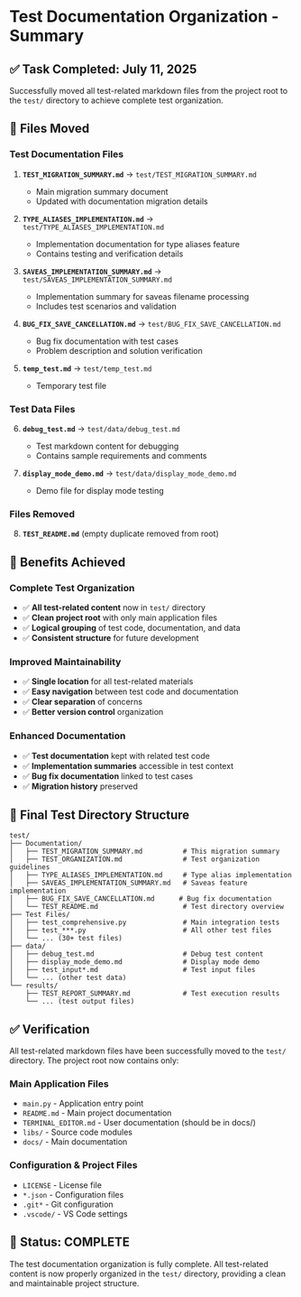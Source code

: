 # Test Documentation Organization - Summary

## ✅ Task Completed: July 11, 2025

Successfully moved all test-related markdown files from the project root to the `test/` directory to achieve complete test organization.

## 📁 Files Moved

### Test Documentation Files
1. **`TEST_MIGRATION_SUMMARY.md`** → `test/TEST_MIGRATION_SUMMARY.md`
   - Main migration summary document
   - Updated with documentation migration details

2. **`TYPE_ALIASES_IMPLEMENTATION.md`** → `test/TYPE_ALIASES_IMPLEMENTATION.md`
   - Implementation documentation for type aliases feature
   - Contains testing and verification details

3. **`SAVEAS_IMPLEMENTATION_SUMMARY.md`** → `test/SAVEAS_IMPLEMENTATION_SUMMARY.md`
   - Implementation summary for saveas filename processing
   - Includes test scenarios and validation

4. **`BUG_FIX_SAVE_CANCELLATION.md`** → `test/BUG_FIX_SAVE_CANCELLATION.md`
   - Bug fix documentation with test cases
   - Problem description and solution verification

5. **`temp_test.md`** → `test/temp_test.md`
   - Temporary test file

### Test Data Files
6. **`debug_test.md`** → `test/data/debug_test.md`
   - Test markdown content for debugging
   - Contains sample requirements and comments

7. **`display_mode_demo.md`** → `test/data/display_mode_demo.md`
   - Demo file for display mode testing

### Files Removed
8. **`TEST_README.md`** (empty duplicate removed from root)

## 🎯 Benefits Achieved

### Complete Test Organization
- ✅ **All test-related content** now in `test/` directory
- ✅ **Clean project root** with only main application files
- ✅ **Logical grouping** of test code, documentation, and data
- ✅ **Consistent structure** for future development

### Improved Maintainability
- ✅ **Single location** for all test-related materials
- ✅ **Easy navigation** between test code and documentation
- ✅ **Clear separation** of concerns
- ✅ **Better version control** organization

### Enhanced Documentation
- ✅ **Test documentation** kept with related test code
- ✅ **Implementation summaries** accessible in test context
- ✅ **Bug fix documentation** linked to test cases
- ✅ **Migration history** preserved

## 📂 Final Test Directory Structure

```
test/
├── Documentation/
│   ├── TEST_MIGRATION_SUMMARY.md          # This migration summary
│   ├── TEST_ORGANIZATION.md               # Test organization guidelines
│   ├── TYPE_ALIASES_IMPLEMENTATION.md     # Type alias implementation
│   ├── SAVEAS_IMPLEMENTATION_SUMMARY.md   # Saveas feature implementation
│   ├── BUG_FIX_SAVE_CANCELLATION.md      # Bug fix documentation
│   └── TEST_README.md                     # Test directory overview
├── Test Files/
│   ├── test_comprehensive.py              # Main integration tests
│   ├── test_***.py                        # All other test files
│   └── ... (30+ test files)
├── data/
│   ├── debug_test.md                      # Debug test content
│   ├── display_mode_demo.md               # Display mode demo
│   ├── test_input*.md                     # Test input files
│   └── ... (other test data)
└── results/
    ├── TEST_REPORT_SUMMARY.md             # Test execution results
    └── ... (test output files)
```

## ✅ Verification

All test-related markdown files have been successfully moved to the `test/` directory. The project root now contains only:

### Main Application Files
- `main.py` - Application entry point
- `README.md` - Main project documentation  
- `TERMINAL_EDITOR.md` - User documentation (should be in docs/)
- `libs/` - Source code modules
- `docs/` - Main documentation

### Configuration & Project Files
- `LICENSE` - License file
- `*.json` - Configuration files
- `.git*` - Git configuration
- `.vscode/` - VS Code settings

## 🎉 Status: COMPLETE

The test documentation organization is fully complete. All test-related content is now properly organized in the `test/` directory, providing a clean and maintainable project structure.
